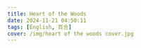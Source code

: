 ```yaml
---
title: Heart of the Woods
date: 2024-11-21 04:50:11
tags: [English, 百合]
cover: /img/heart of the woods cover.jpg
---
```

